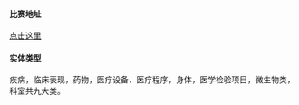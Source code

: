#### 比赛地址

 [点击这里](https://www.biendata.xyz/competition/chip_2020_1/)
 
#### 实体类型
 
 疾病，临床表现，药物，医疗设备，医疗程序，身体，医学检验项目，微生物类，科室共九大类。
